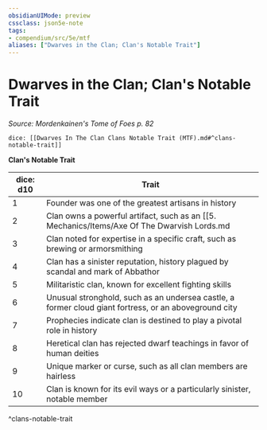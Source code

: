 ```yaml
---
obsidianUIMode: preview
cssclass: json5e-note
tags:
- compendium/src/5e/mtf
aliases: ["Dwarves in the Clan; Clan's Notable Trait"]
---
```

# Dwarves in the Clan; Clan's Notable Trait
*Source: Mordenkainen's Tome of Foes p. 82* 

`dice: [[Dwarves In The Clan Clans Notable Trait (MTF).md#^clans-notable-trait]]`

**Clan's Notable Trait**

| dice: d10 | Trait |
|-----------|-------|
| 1 | Founder was one of the greatest artisans in history |
| 2 | Clan owns a powerful artifact, such as an [[5. Mechanics/Items/Axe Of The Dwarvish Lords.md|Axe of the Dwarvish Lords]] |
| 3 | Clan noted for expertise in a specific craft, such as brewing or armorsmithing |
| 4 | Clan has a sinister reputation, history plagued by scandal and mark of Abbathor |
| 5 | Militaristic clan, known for excellent fighting skills |
| 6 | Unusual stronghold, such as an undersea castle, a former cloud giant fortress, or an aboveground city |
| 7 | Prophecies indicate clan is destined to play a pivotal role in history |
| 8 | Heretical clan has rejected dwarf teachings in favor of human deities |
| 9 | Unique marker or curse, such as all clan members are hairless |
| 10 | Clan is known for its evil ways or a particularly sinister, notable member |
^clans-notable-trait